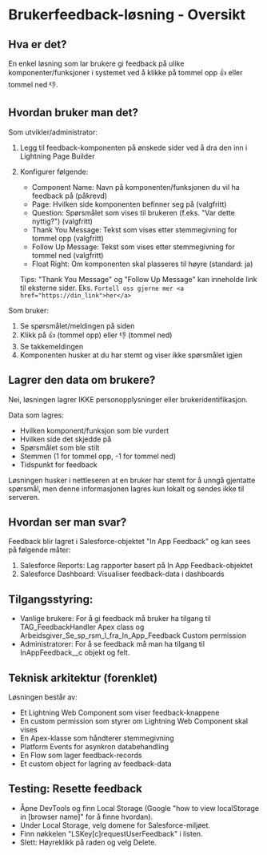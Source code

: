 # Brukerfeedback-løsning - Oversikt

## Hva er det?

En enkel løsning som lar brukere gi feedback på ulike komponenter/funksjoner i systemet ved å klikke på tommel opp 👍 eller tommel ned 👎.

## Hvordan bruker man det?

Som utvikler/administrator:

1.  Legg til feedback-komponenten på ønskede sider ved å dra den inn i Lightning Page Builder
2.  Konfigurer følgende:
    -   Component Name: Navn på komponenten/funksjonen du vil ha feedback på (påkrevd)
    -   Page: Hvilken side komponenten befinner seg på (valgfritt)
    -   Question: Spørsmålet som vises til brukeren (f.eks. "Var dette nyttig?") (valgfritt)
    -   Thank You Message: Tekst som vises etter stemmegivning for tommel opp (valgfritt)
    -   Follow Up Message: Tekst som vises etter stemmegivning for tommel ned (valgfritt)
    -   Float Right: Om komponenten skal plasseres til høyre (standard: ja)
    
    Tips: "Thank You Message" og "Follow Up Message" kan inneholde link til eksterne sider. Eks. `Fortell oss gjerne mer <a href="https://din_link">her</a>`

Som bruker:

1.  Se spørsmålet/meldingen på siden
2.  Klikk på 👍 (tommel opp) eller 👎 (tommel ned)
3.  Se takkemeldingen
4.  Komponenten husker at du har stemt og viser ikke spørsmålet igjen

## Lagrer den data om brukere?

Nei, løsningen lagrer IKKE personopplysninger eller brukeridentifikasjon.

Data som lagres:

-   Hvilken komponent/funksjon som ble vurdert
-   Hvilken side det skjedde på
-   Spørsmålet som ble stilt
-   Stemmen (1 for tommel opp, -1 for tommel ned)
-   Tidspunkt for feedback

Løsningen husker i nettleseren at en bruker har stemt for å unngå gjentatte spørsmål, men denne informasjonen lagres kun lokalt og sendes ikke til serveren.

## Hvordan ser man svar?

Feedback blir lagret i Salesforce-objektet "In App Feedback" og kan sees på følgende måter:

1. Salesforce Reports: Lag rapporter basert på In App Feedback-objektet
2. Salesforce Dashboard: Visualiser feedback-data i dashboards

## Tilgangsstyring:

-   Vanlige brukere: For å gi feedback må bruker ha tilgang til TAG_FeedbackHandler Apex class og Arbeidsgiver_Se_sp_rsm_l_fra_In_App_Feedback Custom permission
-   Administratorer: For å se feedback må man ha tilgang til InAppFeedback__c objekt og felt.

## Teknisk arkitektur (forenklet)

Løsningen består av:
-   Et Lightning Web Component som viser feedback-knappene
-   En custom permission som styrer om Lightning Web Component skal vises
-   En Apex-klasse som håndterer stemmegivning
-   Platform Events for asynkron databehandling
-   En Flow som lager feedback-records
-   Et custom object for lagring av feedback-data

## Testing: Resette feedback
-   Åpne DevTools og finn Local Storage (Google "how to view localStorage in [browser name]" for å finne hvordan).
-   Under Local Storage, velg domene for Salesforce-miljøet.
-   Finn nøkkelen "LSKey[c]requestUserFeedback" i listen.
-   Slett: Høyreklikk på raden og velg Delete.

 
